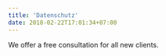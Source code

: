 ```yaml
---
title: 'Datenschutz'
date: 2018-02-22T17:01:34+07:00
---
```


We offer a free consultation for all new clients.
